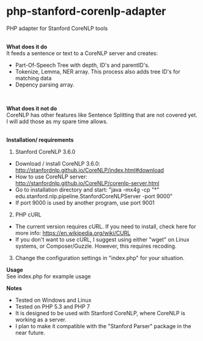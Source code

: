 # php-stanford-corenlp-adapter
PHP adapter for Stanford CoreNLP tools<br /><br />

<b>What does it do</b><br />
It feeds a sentence or text to a CoreNLP server and creates: <br />
- Part-Of-Speech Tree with depth, ID's and parentID's.<br />
- Tokenize, Lemma, NER array. This process also adds tree ID's for matching data
- Depency parsing array.  
<br />

<b>What does it not do</b><br />
CoreNLP has other features like Sentence Splitting that are not covered yet. I will add those as my spare time allows.<br /><br />

<b>Installation/ requirements</b><br />
1) Stanford CoreNLP 3.6.0<br />
- Download / install CoreNLP 3.6.0: http://stanfordnlp.github.io/CoreNLP/index.html#download<br />
- How to use CoreNLP server: http://stanfordnlp.github.io/CoreNLP/corenlp-server.html <br />
- Go to installation directory and start: "java -mx4g -cp "*" edu.stanford.nlp.pipeline.StanfordCoreNLPServer -port 9000" <br />
- If port 9000 is used by another program, use port 9001 <br />

2) PHP cURL<br /> 
- The current version requires cURL. If you need to install, check here for more info: https://en.wikipedia.org/wiki/CURL<br />
- If you don't want to use cURL, I suggest using either "wget" on Linux systems, or Composer/Guzzle. However, this requires recoding. <br />

3) Change the configuration settings in "index.php" for your situation. <br />

<b>Usage</b><br />
See index.php for example usage

<b>Notes</b><br />
- Tested on Windows and Linux<br />
- Tested on PHP 5.3 and PHP 7<br />
- It is designed to be used with Stanford CoreNLP, where CoreNLP is working as a server.<br />
- I plan to make it compatible with the "Stanford Parser" package in the near future.


